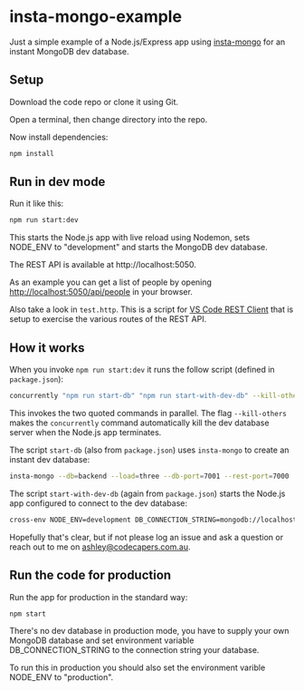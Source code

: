 # insta-mongo-example

Just a simple example of a Node.js/Express app using [insta-mongo](https://www.npmjs.com/package/insta-mongo) for an instant MongoDB dev database.

## Setup

Download the code repo or clone it using Git.

Open a terminal, then change directory into the repo.

Now install dependencies:

```bash
npm install
```

## Run in dev mode

Run it like this:

```bash
npm run start:dev
```

This starts the Node.js app with live reload using Nodemon, sets NODE_ENV to "development" and starts the MongoDB dev database.

The REST API is available at http://localhost:5050.

As an example you can get a list of people by opening [http://localhost:5050/api/people](http://localhost:5050/api/people) in your browser.

Also take a look in `test.http`. This is a script for [VS Code REST Client](https://marketplace.visualstudio.com/items?itemName=humao.rest-client) that is setup to exercise the various routes of the REST API.

## How it works

When you invoke `npm run start:dev` it runs the follow script (defined in `package.json`):

```bash
concurrently "npm run start-db" "npm run start-with-dev-db" --kill-others
```

This invokes the two quoted commands in parallel. The flag `--kill-others` makes the `concurrently` command automatically kill the dev database server when the Node.js app terminates.

The script `start-db` (also from `package.json`) uses `insta-mongo` to create an instant dev database:

```bash
insta-mongo --db=backend --load=three --db-port=7001 --rest-port=7000
```

The script `start-with-dev-db` (again from `package.json`) starts the Node.js app configured to connect to the dev database:

```bash
cross-env NODE_ENV=development DB_CONNECTION_STRING=mongodb://localhost:7001 nodemon index.js
```

Hopefully that's clear, but if not please log an issue and ask a question or reach out to me on ashley@codecapers.com.au.

## Run the code for production

Run the app for production in the standard way:

```bash
npm start
```

There's no dev database in production mode, you have to supply your own MongoDB database and set environment variable DB_CONNECTION_STRING to the connection string your database.

To run this in production you should also set the environment varible NODE_ENV to "production".

